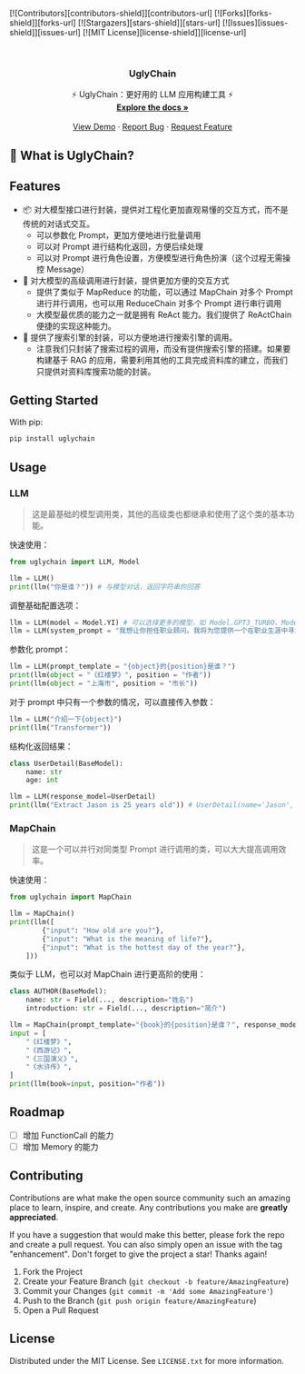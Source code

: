 [![Contributors][contributors-shield]][contributors-url]
[![Forks][forks-shield]][forks-url]
[![Stargazers][stars-shield]][stars-url]
[![Issues][issues-shield]][issues-url]
[![MIT License][license-shield]][license-url]

<!-- PROJECT LOGO -->
<br />
<div align="center">
  <a href="https://github.com/othneildrew/Best-README-Template">
    <!-- <img src="images/logo.png" alt="Logo" width="80" height="80"> -->
  </a>

  <h3 align="center">UglyChain</h3>

  <p align="center">
    ⚡ UglyChain：更好用的 LLM 应用构建工具 ⚡
    <br />
    <a href="https://github.com/uglyboy-tl/UglyChain"><strong>Explore the docs »</strong></a>
    <br />
    <br />
    <a href="https://github.com/uglyboy-tl/UglyChain">View Demo</a>
    ·
    <a href="https://github.com/uglyboy-tl/UglyChain/issues">Report Bug</a>
    ·
    <a href="https://github.com/uglyboy-tl/UglyChain/issues">Request Feature</a>
  </p>
</div>

## 🤔 What is UglyChain?

## Features

- 📦 对大模型接口进行封装，提供对工程化更加直观易懂的交互方式，而不是传统的对话式交互。
  - 可以参数化 Prompt，更加方便地进行批量调用
  - 可以对 Prompt 进行结构化返回，方便后续处理
  - 可以对 Prompt 进行角色设置，方便模型进行角色扮演（这个过程无需操控 Message）
- 🔗 对大模型的高级调用进行封装，提供更加方便的交互方式
  - 提供了类似于 MapReduce 的功能，可以通过 MapChain 对多个 Prompt 进行并行调用，也可以用 ReduceChain 对多个 Prompt 进行串行调用
  - 大模型最优质的能力之一就是拥有 ReAct 能力。我们提供了 ReActChain 便捷的实现这种能力。
- 💾 提供了搜索引擎的封装，可以方便地进行搜索引擎的调用。
  - 注意我们只封装了搜索过程的调用，而没有提供搜索引擎的搭建。如果要构建基于 RAG 的应用，需要利用其他的工具完成资料库的建立，而我们只提供对资料库搜索功能的封装。

## Getting Started

With pip:

```bash
pip install uglychain
```

## Usage

### LLM

> 这是最基础的模型调用类，其他的高级类也都继承和使用了这个类的基本功能。

快速使用：

```python
from uglychain import LLM, Model

llm = LLM()
print(llm("你是谁？")) # 与模型对话，返回字符串的回答
```

调整基础配置选项：

```python
llm = LLM(model = Model.YI) # 可以选择更多的模型，如 Model.GPT3_TURBO、Model.GPT4 等等
llm = LLM(system_prompt = "我想让你担任职业顾问。我将为您提供一个在职业生涯中寻求指导的人，您的任务是帮助他们根据自己的技能、兴趣和经验确定最适合的职业。您还应该对可用的各种选项进行研究，解释不同行业的就业市场趋势，并就哪些资格对追求特定领域有益提出建议。") # 可以对模型设置角色，这样模型就会以这个角色的视角来回答问题。设置的内容保存在 System Message 中。
```

参数化 prompt：

```python
llm = LLM(prompt_template = "{object}的{position}是谁？")
print(llm(object = "《红楼梦》", position = "作者"))
print(llm(object = "上海市", position = "市长"))
```

对于 prompt 中只有一个参数的情况，可以直接传入参数：

```python
llm = LLM("介绍一下{object}")
print(llm("Transformer"))
```

结构化返回结果：

```python
class UserDetail(BaseModel):
    name: str
    age: int

llm = LLM(response_model=UserDetail)
print(llm("Extract Jason is 25 years old")) # UserDetail(name='Jason', age=25)
```

### MapChain

> 这是一个可以并行对同类型 Prompt 进行调用的类，可以大大提高调用效率。

快速使用：

```python
from uglychain import MapChain

llm = MapChain()
print(llm([
        {"input": "How old are you?"},
        {"input": "What is the meaning of life?"},
        {"input": "What is the hottest day of the year?"},
    ]))
```

类似于 LLM，也可以对 MapChain 进行更高阶的使用：

```python
class AUTHOR(BaseModel):
    name: str = Field(..., description="姓名")
    introduction: str = Field(..., description="简介")

llm = MapChain(prompt_template="{book}的{position}是谁？", response_model=AUTHOR, map_keys=["book",])
input = [
    "《红楼梦》",
    "《西游记》",
    "《三国演义》",
    "《水浒传》",
]
print(llm(book=input, position="作者"))
```

## Roadmap

- [ ] 增加 FunctionCall 的能力
- [ ] 增加 Memory 的能力

## Contributing

Contributions are what make the open source community such an amazing place to learn, inspire, and create. Any contributions you make are **greatly appreciated**.

If you have a suggestion that would make this better, please fork the repo and create a pull request. You can also simply open an issue with the tag "enhancement".
Don't forget to give the project a star! Thanks again!

1. Fork the Project
2. Create your Feature Branch (`git checkout -b feature/AmazingFeature`)
3. Commit your Changes (`git commit -m 'Add some AmazingFeature'`)
4. Push to the Branch (`git push origin feature/AmazingFeature`)
5. Open a Pull Request

## License

Distributed under the MIT License. See `LICENSE.txt` for more information.
